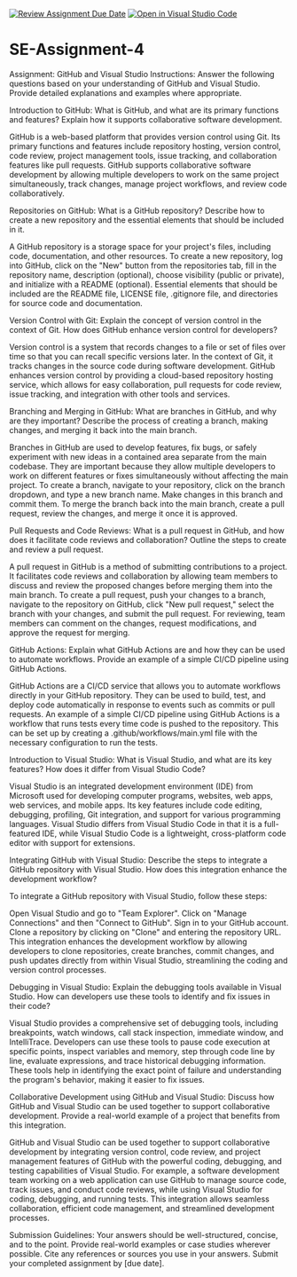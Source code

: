 [![Review Assignment Due Date](https://classroom.github.com/assets/deadline-readme-button-24ddc0f5d75046c5622901739e7c5dd533143b0c8e959d652212380cedb1ea36.svg)](https://classroom.github.com/a/GvXCZgfk)
[![Open in Visual Studio Code](https://classroom.github.com/assets/open-in-vscode-718a45dd9cf7e7f842a935f5ebbe5719a5e09af4491e668f4dbf3b35d5cca122.svg)](https://classroom.github.com/online_ide?assignment_repo_id=15217275&assignment_repo_type=AssignmentRepo)
# SE-Assignment-4
Assignment: GitHub and Visual Studio
Instructions:
Answer the following questions based on your understanding of GitHub and Visual Studio. Provide detailed explanations and examples where appropriate.

Introduction to GitHub:
What is GitHub, and what are its primary functions and features? Explain how it supports collaborative software development.

GitHub is a web-based platform that provides version control using Git. Its primary functions and features include repository hosting, version control, code review, project management tools, issue tracking, and collaboration features like pull requests. GitHub supports collaborative software development by allowing multiple developers to work on the same project simultaneously, track changes, manage project workflows, and review code collaboratively.

Repositories on GitHub:
What is a GitHub repository? Describe how to create a new repository and the essential elements that should be included in it.

A GitHub repository is a storage space for your project's files, including code, documentation, and other resources. To create a new repository, log into GitHub, click on the "New" button from the repositories tab, fill in the repository name, description (optional), choose visibility (public or private), and initialize with a README (optional). Essential elements that should be included are the README file, LICENSE file, .gitignore file, and directories for source code and documentation.

Version Control with Git:
Explain the concept of version control in the context of Git. How does GitHub enhance version control for developers?

Version control is a system that records changes to a file or set of files over time so that you can recall specific versions later. In the context of Git, it tracks changes in the source code during software development. GitHub enhances version control by providing a cloud-based repository hosting service, which allows for easy collaboration, pull requests for code review, issue tracking, and integration with other tools and services.

Branching and Merging in GitHub:
What are branches in GitHub, and why are they important? Describe the process of creating a branch, making changes, and merging it back into the main branch.

Branches in GitHub are used to develop features, fix bugs, or safely experiment with new ideas in a contained area separate from the main codebase. They are important because they allow multiple developers to work on different features or fixes simultaneously without affecting the main project. To create a branch, navigate to your repository, click on the branch dropdown, and type a new branch name. Make changes in this branch and commit them. To merge the branch back into the main branch, create a pull request, review the changes, and merge it once it is approved.

Pull Requests and Code Reviews:
What is a pull request in GitHub, and how does it facilitate code reviews and collaboration? Outline the steps to create and review a pull request.

A pull request in GitHub is a method of submitting contributions to a project. It facilitates code reviews and collaboration by allowing team members to discuss and review the proposed changes before merging them into the main branch. To create a pull request, push your changes to a branch, navigate to the repository on GitHub, click "New pull request," select the branch with your changes, and submit the pull request. For reviewing, team members can comment on the changes, request modifications, and approve the request for merging.

GitHub Actions:
Explain what GitHub Actions are and how they can be used to automate workflows. Provide an example of a simple CI/CD pipeline using GitHub Actions.

GitHub Actions are a CI/CD service that allows you to automate workflows directly in your GitHub repository. They can be used to build, test, and deploy code automatically in response to events such as commits or pull requests. An example of a simple CI/CD pipeline using GitHub Actions is a workflow that runs tests every time code is pushed to the repository. This can be set up by creating a .github/workflows/main.yml file with the necessary configuration to run the tests.

Introduction to Visual Studio:
What is Visual Studio, and what are its key features? How does it differ from Visual Studio Code?

Visual Studio is an integrated development environment (IDE) from Microsoft used for developing computer programs, websites, web apps, web services, and mobile apps. Its key features include code editing, debugging, profiling, Git integration, and support for various programming languages. Visual Studio differs from Visual Studio Code in that it is a full-featured IDE, while Visual Studio Code is a lightweight, cross-platform code editor with support for extensions.

Integrating GitHub with Visual Studio:
Describe the steps to integrate a GitHub repository with Visual Studio. How does this integration enhance the development workflow?

To integrate a GitHub repository with Visual Studio, follow these steps:

Open Visual Studio and go to "Team Explorer".
Click on "Manage Connections" and then "Connect to GitHub".
Sign in to your GitHub account.
Clone a repository by clicking on "Clone" and entering the repository URL.
This integration enhances the development workflow by allowing developers to clone repositories, create branches, commit changes, and push updates directly from within Visual Studio, streamlining the coding and version control processes.

Debugging in Visual Studio:
Explain the debugging tools available in Visual Studio. How can developers use these tools to identify and fix issues in their code?

Visual Studio provides a comprehensive set of debugging tools, including breakpoints, watch windows, call stack inspection, immediate window, and IntelliTrace. Developers can use these tools to pause code execution at specific points, inspect variables and memory, step through code line by line, evaluate expressions, and trace historical debugging information. These tools help in identifying the exact point of failure and understanding the program's behavior, making it easier to fix issues.

Collaborative Development using GitHub and Visual Studio:
Discuss how GitHub and Visual Studio can be used together to support collaborative development. Provide a real-world example of a project that benefits from this integration.

GitHub and Visual Studio can be used together to support collaborative development by integrating version control, code review, and project management features of GitHub with the powerful coding, debugging, and testing capabilities of Visual Studio. For example, a software development team working on a web application can use GitHub to manage source code, track issues, and conduct code reviews, while using Visual Studio for coding, debugging, and running tests. This integration allows seamless collaboration, efficient code management, and streamlined development processes.


Submission Guidelines:
Your answers should be well-structured, concise, and to the point.
Provide real-world examples or case studies wherever possible.
Cite any references or sources you use in your answers.
Submit your completed assignment by [due date].
